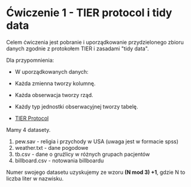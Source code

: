 # Ćwiczenie 1 - TIER protocol i tidy data

Celem ćwiczenia jest pobranie i uporządkowanie przydzielonego zbioru danych zgodnie z protokołem TIER i zasadami "tidy data".

Dla przypomnienia:

- W uporządkowanych danych:
 - Każda zmienna tworzy kolumnę.
 - Każda obserwacja tworzy rząd.
 - Każdy typ jednostki obserwacyjnej tworzy tabelę.

-  [TIER Protocol](https://www.projecttier.org/tier-protocol/)

 Mamy 4 datasety.
  
 1. pew.sav - religia i przychody w USA (uwaga jest w formacie spss) 2. weather.txt - dane pogodowe 3. tb.csv - dane o gruźlicy w różnych grupach pacjentów 4. billboard.csv - notowania billboardu 

Numer swojego datasetu uzyskujemy ze wzoru **(N mod 3) +1**, gdzie N to liczba liter w nazwisku.